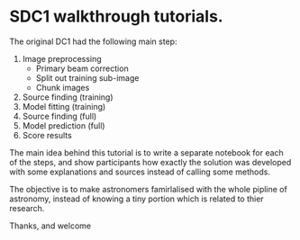# SDC1 walkthrough tutorials.

The original DC1 had the following main step:
1. Image preprocessing
    - Primary beam correction
    - Split out training sub-image
    - Chunk images
2. Source finding (training)
3. Model fitting (training)
4. Source finding (full)
5. Model prediction (full)
6. Score results

The main idea behind this tutorial is to write a separate notebook for each of the steps, and show participants how exactly the solution was developed with some explanations and sources instead of calling some methods. 

The objective is to make astronomers famirlalised with the whole pipline of astronomy, instead of knowing a tiny portion which is related to thier research.

Thanks, and welcome